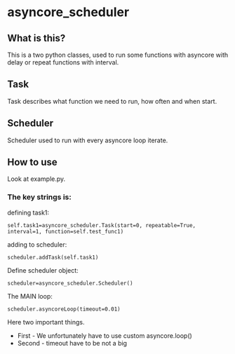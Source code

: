 asyncore_scheduler
==================



What is this?
-------------

This is a two  python classes, used to run some functions with asyncore with delay or repeat functions with interval. 



Task
----

Task describes what function we need to run, how often and when start. 


Scheduler
---------

Scheduler used to run with every asyncore loop iterate. 


How to use
----------

Look at example.py. 


### The key strings is:

defining task1:
```
self.task1=asyncore_scheduler.Task(start=0, repeatable=True, interval=1, function=self.test_func1)
```
adding to scheduler:
```
scheduler.addTask(self.task1)
```

Define scheduler object:
```
scheduler=asyncore_scheduler.Scheduler()
```

The MAIN loop:
```
scheduler.asyncoreLoop(timeout=0.01)
```
Here two important things. 
+  First - We unfortunately have to use custom asyncore.loop()
+  Second - timeout have to  be not a big 

